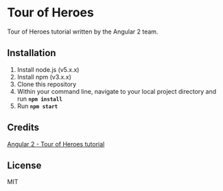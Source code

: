 # Tour of Heroes

Tour of Heroes tutorial written by the Angular 2 team.

## Installation

1. Install node.js (v5.x.x)
2. Install npm (v3.x.x)
3. Clone this repository
4. Within your command line, navigate to your local project directory and run **`npm install`**
5. Run **`npm start`**

## Credits

[Angular 2 - Tour of Heroes tutorial](https://angular.io/docs/ts/latest/tutorial/)

## License

MIT
